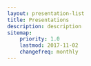```yaml
---
layout: presentation-list
title: Presentations
description: description
sitemap:
    priority: 1.0
    lastmod: 2017-11-02
    changefreq: monthly
---
```

